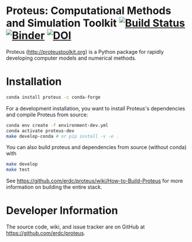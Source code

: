 # Proteus: Computational Methods and Simulation Toolkit [![Build Status](https://travis-ci.com/cekees/proteus.svg?branch=main)](https://travis-ci.com/cekees/proteus) [![Binder](https://mybinder.org/badge_logo.svg)](https://mybinder.org/v2/gh/erdc/proteus_tutorial/master?filepath=index.ipynb)  [![DOI](https://zenodo.org/badge/2212385.svg)](https://zenodo.org/badge/latestdoi/2212385)


Proteus (http://proteustoolkit.org) is a Python package for
rapidly developing computer models and numerical methods.

# Installation



```bash
conda install proteus -c conda-forge
```

For a development installation, you want to install Proteus's dependencies and compile Proteus from source:

```bash
conda env create -f environment-dev.yml
conda activate proteus-dev
make develop-conda # or pip install -v -e .
```

You can also build proteus and dependencies from source (without conda) with 

```bash
make develop
make test
```

See https://github.com/erdc/proteus/wiki/How-to-Build-Proteus for more information on building the entire stack.

# Developer Information

The source code, wiki, and issue tracker are on GitHub at
https://github.com/erdc/proteus.
